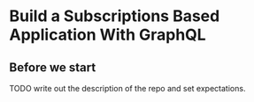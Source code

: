 # Build a Subscriptions Based Application With GraphQL

## Before we start

TODO write out the description of the repo and set expectations.
